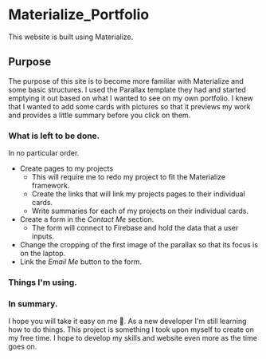 # Materialize_Portfolio
This website is built using Materialize. 

## Purpose
The purpose of this site is to become more familiar with Materialize and some basic structures. I used the Parallax template they had and 
started emptying it out based on what I wanted to see on my own portfolio. I knew that I wanted to add some cards with pictures so that
it previews my work and provides a little summary before you click on them. 

### What is left to be done. 

In no particular order. 

* Create pages to my projects
  * This will require me to redo my project to fit the Materialize framework. 
  * Create the links that will link my projects pages to their individual cards. 
  * Write summaries for each of my projects on their individual cards. 
* Create a form in the _Contact Me_ section.
  * The form will connect to Firebase and hold the data that a user inputs. 
* Change the cropping of the first image of the parallax so that its focus is on the laptop. 
* Link the _Email Me_ button to the form. 

### Things I'm using. 

### In summary. 

I hope you will take it easy on me :pray:. As a new developer I'm still learning how to do things. This project is something I took upon myself to create on my free time. I hope to develop my skills and website even more as the time goes on. 
  
